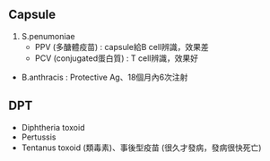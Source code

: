 ## Capsule
1. S.penumoniae
	- PPV (多醣體疫苗) : capsule給B cell辨識，效果差
	- PCV (conjugated蛋白質) : T cell辨識，效果好

- B.anthracis : Protective Ag、18個月內6次注射
## DPT
- Diphtheria toxoid
- Pertussis
- Tentanus toxoid (類毒素)、事後型疫苗 (很久才發病，發病很快死亡)